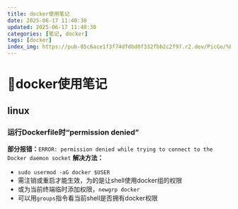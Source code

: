 ```yaml
---
title: docker使用笔记
date: 2025-06-17 11:40:30
updated: 2025-06-17 11:40:30
categories: [笔记, docker]
tags: [docker]
index_img: https://pub-85c6ace1f3f74dfdbd0f332fbb2c2f97.r2.dev/PicGo/%E7%BB%93%E5%AF%B9%E7%9A%84%E8%93%9D%E9%B2%B8%EF%BC%9F.jpg
---
```


# 🐳docker使用笔记

## linux

### 运行Dockerfile时“permission denied”

**部分报错：**```ERROR: permission denied while trying to connect to the Docker daemon socket```
**解决方法：**
* ```sudo usermod -aG docker $USER```
* 需注销或重启才能生效，为的是让shell使用docker组的权限
* 或为当前终端临时添加权限，```newgrp docker```
* 可以用```groups```指令看当前shell是否拥有docker权限
